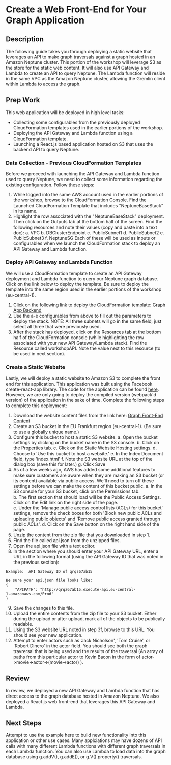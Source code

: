 
# Create a Web Front-End for Your Graph Application

## Description

The following guide takes you through deploying a static website that leverages an API to make graph traversals against a graph hosted in an Amazon Neptune cluster.  This portion of the workshop will leverage S3 as the store for the static web content.  It will also use API Gateway and Lambda to create an API to query Neptune.  The Lambda function will reside in the same VPC as the Amazon Neptune cluster, allowing the Gremlin client within Lambda to access the graph.

## Prep Work

This web application will be deployed in high level tasks:
- Collecting some configurables from the previously deployed CloudFormation templates used in the earlier portions of the workshop.
- Deploying the API Gateway and Lambda function using a CloudFormation template.
- Launching a React.js based application hosted on S3 that uses the backend API to query Neptune.

### Data Collection - Previous CloudFormation Templates

Before we proceed with launching the API Gateway and Lambda function used to query Neptune, we need to collect some information regarding the existing configuration.  Follow these steps:

1.  While logged into the same AWS account used in the earlier portions of the workshop, browse to the CloudFormation Console.  Find the Launched CloudFormation Template that includes "NeptuneBaseStack" in its name.
2. Highlight the row associated with the "NeptuneBaseStack" deployment.  Then click on the Outputs tab at the bottom half of the screen.  Find the following resources and note their values (copy and paste into a text doc):
a.  VPC
b.  DBClusterEndpoint
c.  PublicSubnet1
d.  PublicSubnet2
e.  PublicSubnet3
f.  NeptuneSG
Each of these will be used as inputs or configurables when we launch the CloudFormation stack to deploy an API Gateway and Lambda function.

### Deploy API Gateway and Lambda Function

We will use a CloudFormation template to create an API Gateway deployment and Lambda function to query our Neptune graph database.  Click on the link below to deploy the template.  Be sure to deploy the template into the same region used in the earlier portions of the workshop (eu-central-1).

1. Click on the following link to deploy the CloudFormation template:  [Graph App Backend](https://eu-central-1.console.aws.amazon.com/cloudformation/home?region=eu-central-1#/stacks/create/review?templateURL=https://s3.eu-central-1.amazonaws.com/cloudwreck-neptunews-content/artifacts/neptunews-api-lambda.yaml)
2. Use the a-e configurables from above to fill out the parameters to deploy the stack.  NOTE:  All three subnets will go in the same field, just select all three that were previously used.
3. After the stack has deployed, click on the Resources tab at the bottom half of the CloudFormation console (while highlighting the row associated with your new API Gateway/Lambda stack).  Find the Resource called workshopAPI.  Note the value next to this resource (to be used in next section).

### Create a Static Website

Lastly, we will deploy a static website to Amazon S3 to complete the front end for this application.  This application was built using the Facebook create-react-app library.  The code for the application can be found [here](https://github.com/triggan/neptune-workshop-ui/tree/master/website).  However, we are only going to deploy the compiled version (webpack'd version) of the application in the sake of time.  Complete the following steps to complete this deployment:

1. Download the website content files from the link here: [Graph Front-End Content](https://github.com/triggan/neptune-workshop-ui/blob/master/website.zip)
2. Create an S3 bucket in the EU Frankfurt region (eu-central-1).  (Be sure to use a globally unique name.)
3. Configure this bucket to host a static S3 website.
a. Open the bucket settings by clicking on the bucket name in the S3 console.
b. Click on the Properties tab.
c. Click on the Static Website Hosting settings.
d. Choose to 'Use this bucket to host a website.'
e. In the Index Document field, type 'index.html'
f. Note the S3 website URL at the top of the dialog box (save this for later.)
g. Click Save
4. As of a few weeks ago, AWS has added some additional features to make sure customers are aware when they are making an S3 bucket (or its content) available via public access.  We'll need to turn off these settings before we can make the content of this bucket public.
a. In the S3 console for your S3 bucket, click on the Permissions tab.  
b. The first section that should load will be the Public Access Settings.  Click on the Edit link on the right side of the page.  
c. Under the 'Manage public access control lists (ACLs) for this bucket' settings, remove the check boxes for both 'Block new public ACLs and uploading public objects' and 'Remove public access granted through public ACLs'.
d. Click on the Save button on the right hand side of the page.
5. Unzip the content from the zip file that you downloaded in step 1.  
6. Find the file called api.json from the unzipped files.
7. Open the api.json file with a text editor.
8. In the section where you should enter your API Gateway URL, enter a URL in the following format (using the API Gateway ID that was noted in the previous section):
```
Example:  API Gateway ID of qrqz67ab15

Be sure your api.json file looks like:
{
    "APIPATH": "http://qrqz67ab15.execute-api.eu-central-1.amazonaws.com/Prod"
}
```
9. Save the changes to this file.
10. Upload the entire contents from the zip file to your S3 bucket.  Either during the upload or after upload, mark all of the objects to be publically readable.
11. Using the S3 website URL noted in step 3f, browse to this URL.  You should see your new application.
12. Attempt to enter actors such as 'Jack Nicholson', 'Tom Cruise', or 'Robert Dinero' in the actor field.  You should see both the graph travrersal that is being used and the results of the traversal (An array of paths from this particular actor to Kevin Bacon in the form of actor->movie->actor->(movie->actor) ).

## Review

In review, we deployed a new API Gateway and Lambda function that has direct access to the graph database hosted in Amazon Neptune.  We also deployed a React.js web front-end that leverages this API Gateway and Lambda.

## Next Steps

Attempt to use the example here to build new functionality into this application or other use cases.  Many applciations may have dozens of API calls with many different Lambda functions with different graph traversals in each Lambda function.  You can also use Lambda to load data into the graph database using g.addV(), g.addE(), or g.V().property() traversals.

